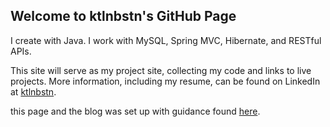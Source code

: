 ## Welcome to ktlnbstn's GitHub Page

I create with Java. I work with MySQL, Spring MVC, Hibernate, and RESTful APIs.

This site will serve as my project site, collecting my code and links to live projects.
More information, including my resume, can be found on LinkedIn at [ktlnbstn](https://www.linkedin.com/in/ktlnbstn/). 



this page and the blog was set up with guidance found [here](http://jmcglone.com/guides/github-pages/).
